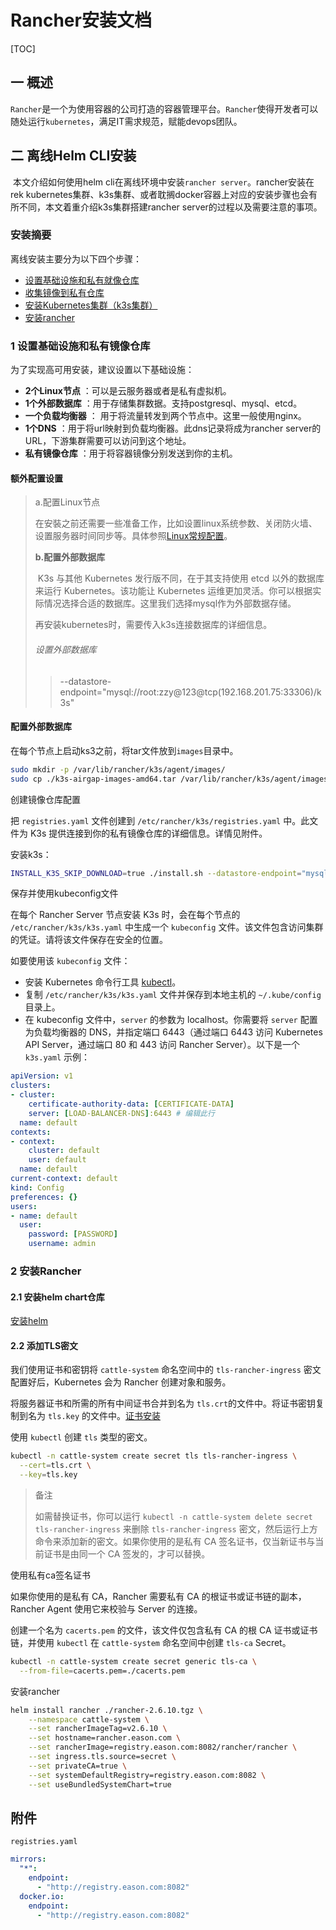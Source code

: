 # Rancher安装文档

[TOC]

## 一 概述

​	`Rancher`是一个为使用容器的公司打造的容器管理平台。`Rancher`使得开发者可以随处运行`kubernetes`，满足IT需求规范，赋能devops团队。

## 二 离线Helm CLI安装

​	本文介绍如何使用helm cli在离线环境中安装`rancher server`。rancher安装在rek kubernetes集群、k3s集群、或者耽搁docker容器上对应的安装步骤也会有所不同，本文着重介绍k3s集群搭建rancher server的过程以及需要注意的事项。

### 安装摘要

离线安装主要分为以下四个步骤：

+ [设置基础设施和私有就像仓库](#1-设置基础设施和私有镜像仓库)
+ [收集镜像到私有仓库](#2-收集镜像到私有仓库)
+ [安装Kubernetes集群（k3s集群）](#3-安装Kubernetes集群（k3s集群）)
+ [安装rancher](#4-安装rancher)

### 1 设置基础设施和私有镜像仓库

为了实现高可用安装，建议设置以下基础设施：

+ **2个Linux节点** ：可以是云服务器或者是私有虚拟机。
+ **1个外部数据库** ：用于存储集群数据。支持postgresql、mysql、etcd。
+ **一个负载均衡器** ： 用于将流量转发到两个节点中。这里一般使用nginx。
+ **1个DNS** ：用于将url映射到负载均衡器。此dns记录将成为rancher server的URL，下游集群需要可以访问到这个地址。
+ **私有镜像仓库** ：用于将容器镜像分别发送到你的主机。

#### 额外配置设置

> a.配置Linux节点
>
> ​	在安裝之前还需要一些准备工作，比如设置linux系统参数、关闭防火墙、设置服务器时间同步等。具体参照[Linux常规配置]()。
>
> **b.配置外部数据库**
>
> ​	K3s 与其他 Kubernetes 发行版不同，在于其支持使用 etcd 以外的数据库来运行 Kubernetes。该功能让 Kubernetes 运维更加灵活。你可以根据实际情况选择合适的数据库。这里我们选择mysql作为外部数据存储。
>
> 再安装kubernetes时，需要传入k3s连接数据库的详细信息。
>
> ###### 设置外部数据库
>
> > --datastore-endpoint="mysql://root:zzy@123@tcp(192.168.201.75:33306)/k3s"

#### 配置外部数据库

> 

在每个节点上启动ks3之前，将tar文件放到`images`目录中。

~~~sh
sudo mkdir -p /var/lib/rancher/k3s/agent/images/
sudo cp ./k3s-airgap-images-amd64.tar /var/lib/rancher/k3s/agent/images/
~~~

创建镜像仓库配置

把 `registries.yaml` 文件创建到 `/etc/rancher/k3s/registries.yaml` 中。此文件为 K3s 提供连接到你的私有镜像仓库的详细信息。详情见附件。

安装k3s：

~~~sh
INSTALL_K3S_SKIP_DOWNLOAD=true ./install.sh --datastore-endpoint="mysql://root:zzy@123@tcp(192.168.201.75:33306)/k3s"
~~~

保存并使用kubeconfig文件

在每个 Rancher Server 节点安装 K3s 时，会在每个节点的 `/etc/rancher/k3s/k3s.yaml` 中生成一个 `kubeconfig` 文件。该文件包含访问集群的凭证。请将该文件保存在安全的位置。

如要使用该 `kubeconfig` 文件：

+ 安装 Kubernetes 命令行工具 [kubectl](https://kubernetes.io/docs/tasks/tools/install-kubectl/#install-kubectl)。
+ 复制 `/etc/rancher/k3s/k3s.yaml` 文件并保存到本地主机的 `~/.kube/config` 目录上。
+ 在 kubeconfig 文件中，`server` 的参数为 localhost。你需要将 `server` 配置为负载均衡器的 DNS，并指定端口 6443（通过端口 6443 访问 Kubernetes API Server，通过端口 80 和 443 访问 Rancher Server）。以下是一个 `k3s.yaml` 示例：

~~~yaml
apiVersion: v1
clusters:
- cluster:
    certificate-authority-data: [CERTIFICATE-DATA]
    server: [LOAD-BALANCER-DNS]:6443 # 编辑此行
  name: default
contexts:
- context:
    cluster: default
    user: default
  name: default
current-context: default
kind: Config
preferences: {}
users:
- name: default
  user:
    password: [PASSWORD]
    username: admin
~~~

### 2 安装Rancher

#### 2.1 安装helm chart仓库

[安装helm](../Helm安装.md)

#### 2.2 添加TLS密文

我们使用证书和密钥将 `cattle-system` 命名空间中的 `tls-rancher-ingress` 密文配置好后，Kubernetes 会为 Rancher 创建对象和服务。

将服务器证书和所需的所有中间证书合并到名为 `tls.crt`的文件中。将证书密钥复制到名为 `tls.key` 的文件中。[证书安装](../../服务器相关/openssl生成证书.md)

使用 `kubectl` 创建 `tls` 类型的密文。

~~~sh
kubectl -n cattle-system create secret tls tls-rancher-ingress \
  --cert=tls.crt \
  --key=tls.key
~~~

> 备注
>
> 如需替换证书，你可以运行 `kubectl -n cattle-system delete secret tls-rancher-ingress` 来删除 `tls-rancher-ingress` 密文，然后运行上方命令来添加新的密文。如果你使用的是私有 CA 签名证书，仅当新证书与当前证书是由同一个 CA 签发的，才可以替换。

使用私有ca签名证书

如果你使用的是私有 CA，Rancher 需要私有 CA 的根证书或证书链的副本，Rancher Agent 使用它来校验与 Server 的连接。

创建一个名为 `cacerts.pem` 的文件，该文件仅包含私有 CA 的根 CA 证书或证书链，并使用 `kubectl` 在 `cattle-system` 命名空间中创建 `tls-ca` Secret。

~~~sh
kubectl -n cattle-system create secret generic tls-ca \
  --from-file=cacerts.pem=./cacerts.pem
~~~

安装rancher

~~~sh
helm install rancher ./rancher-2.6.10.tgz \
    --namespace cattle-system \
	--set rancherImageTag=v2.6.10 \
    --set hostname=rancher.eason.com \
    --set rancherImage=registry.eason.com:8082/rancher/rancher \
    --set ingress.tls.source=secret \
    --set privateCA=true \
    --set systemDefaultRegistry=registry.eason.com:8082 \
    --set useBundledSystemChart=true
~~~



## 附件

`registries.yaml`

~~~yaml
mirrors:
  "*":
    endpoint:
      - "http://registry.eason.com:8082"
  docker.io:
    endpoint:
      - "http://registry.eason.com:8082"
~~~




